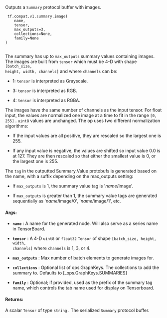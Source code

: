 Outputs a  `Summary`  protocol buffer with images.



```
 tf.compat.v1.summary.image(
    name,
    tensor,
    max_outputs=3,
    collections=None,
    family=None
)
 
```

The summary has up to  `max_outputs`  summary values containing images. The
images are built from  `tensor`  which must be 4-D with shape <code translate="no" dir="ltr">[batch_size,
height, width, channels]</code> and where  `channels`  can be:


- 1:  `tensor`  is interpreted as Grayscale.

- 3:  `tensor`  is interpreted as RGB.

- 4:  `tensor`  is interpreted as RGBA.

The images have the same number of channels as the input tensor. For float
input, the values are normalized one image at a time to fit in the range
 `[0, 255]` .   `uint8`  values are unchanged.  The op uses two different
normalization algorithms:


- If the input values are all positive, they are rescaled so the largest one
is 255.



- If any input value is negative, the values are shifted so input value 0.0
is at 127.  They are then rescaled so that either the smallest value is 0,
or the largest one is 255.



The  `tag`  in the outputted Summary.Value protobufs is generated based on the
name, with a suffix depending on the max_outputs setting:


- If  `max_outputs`  is 1, the summary value tag is '<em>name</em>/image'.

- If  `max_outputs`  is greater than 1, the summary value tags are
generated sequentially as '<em>name</em>/image/0', '<em>name</em>/image/1', etc.



#### Args:

- **`name`** : A name for the generated node. Will also serve as a series name in
TensorBoard.

- **`tensor`** : A 4-D  `uint8`  or  `float32`   `Tensor`  of shape <code translate="no" dir="ltr">[batch_size, height,
width, channels]</code> where  `channels`  is 1, 3, or 4.

- **`max_outputs`** : Max number of batch elements to generate images for.

- **`collections`** : Optional list of ops.GraphKeys.  The collections to add the
summary to.  Defaults to [_ops.GraphKeys.SUMMARIES]

- **`family`** : Optional; if provided, used as the prefix of the summary tag name,
which controls the tab name used for display on Tensorboard.



#### Returns:
A scalar  `Tensor`  of type  `string` . The serialized  `Summary`  protocol
buffer.


